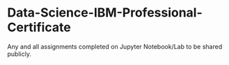# Data-Science-IBM-Professional-Certificate
Any and all assignments completed on Jupyter Notebook/Lab to be shared publicly. 

